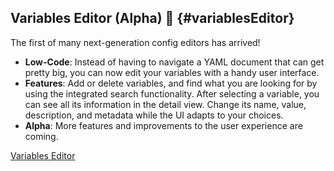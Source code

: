 ## Variables Editor (Alpha) 🧪 {#variablesEditor}

The first of many next-generation config editors has arrived!

- **Low-Code**: Instead of having to navigate a YAML document that can get pretty big, you can now edit your variables with a handy user interface.
- **Features**: Add or delete variables, and find what you are looking for by using the integrated search functionality. After selecting a variable, you can see all its information in the detail view. Change its name, value, description, and metadata while the UI adapts to your choices.
- **Alpha**: More features and improvements to the user experience are coming.

<div class="short-links">
	<a href="${docBaseUrl}/designer-guide/configuration/variables.html#editor"
		target="_blank" rel="noopener noreferrer">
		<i class="si si-book"></i> Variables Editor
	</a>
</div>
